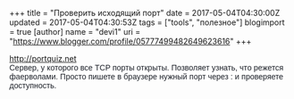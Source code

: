 +++
title = "Проверить исходящий порт"
date = 2017-05-04T04:30:00Z
updated = 2017-05-04T04:30:53Z
tags = ["tools", "полезное"]
blogimport = true 
[author]
	name = "devi1"
	uri = "https://www.blogger.com/profile/05777499482649623616"
+++

<a href="http://portquiz.net/" rel="nofollow noopener" style="background-color: white; color: #365899; cursor: pointer; font-family: Helvetica, Arial, sans-serif; font-size: 14px; text-decoration-line: none;" target="_blank">http://portquiz.net</a><span style="background-color: white; color: #1d2129; font-family: Helvetica, Arial, sans-serif; font-size: 14px;">&nbsp;</span><br style="background-color: white; color: #1d2129; font-family: Helvetica, Arial, sans-serif; font-size: 14px;" /><span style="background-color: white; color: #1d2129; font-family: Helvetica, Arial, sans-serif; font-size: 14px;">Сервер, у которого все TCP порты открыты. Позволяет узнать, что режется фаерволами. Просто пишете в браузере нужный порт через : и проверяете доступность.</span>
